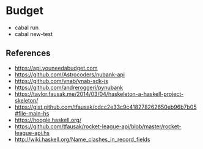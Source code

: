 # Budget


- cabal run
- cabal new-test

## References

- https://api.youneedabudget.com
- https://github.com/Astrocoders/nubank-api
- https://github.com/ynab/ynab-sdk-js
- https://github.com/andreroggeri/pynubank
- https://taylor.fausak.me/2014/03/04/haskeleton-a-haskell-project-skeleton/
- https://gist.github.com/tfausak/cdcc2e33c9c418278262650eb96b7b05#file-main-hs
- https://hoogle.haskell.org/
- https://github.com/tfausak/rocket-league-api/blob/master/rocket-league-api.hs
- http://wiki.haskell.org/Name_clashes_in_record_fields
